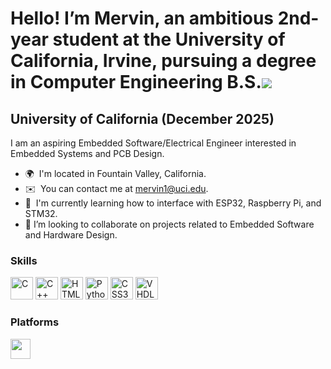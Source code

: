 Hello! I’m Mervin, an ambitious 2nd-year student at the University of California, Irvine, pursuing a degree in Computer Engineering B.S.![](https://user-images.githubusercontent.com/18350557/176309783-0785949b-9127-417c-8b55-ab5a4333674e.gif)
===================================================================================================================================

University of California (December 2025)
------------------

I am an aspiring Embedded Software/Electrical Engineer interested in Embedded Systems and PCB Design.

* 🌍  I'm located in Fountain Valley, California.
* ✉️  You can contact me at [mervin1@uci.edu](mervin1@uci.edu).
* 🧠  I'm currently learning how to interface with ESP32, Raspberry Pi, and STM32.
* 🚀  I’m looking to collaborate on projects related to Embedded Software and Hardware Design.

### Skills


<p align="left">
<a href="https://docs.microsoft.com/en-us/cpp/?view=msvc-170" target="_blank" rel="noreferrer"><img src="https://raw.githubusercontent.com/danielcranney/readme-generator/main/public/icons/skills/c-colored.svg" width="36" height="36" alt="C" /></a>
<a href="https://docs.microsoft.com/en-us/cpp/?view=msvc-170" target="_blank" rel="noreferrer"><img src="https://raw.githubusercontent.com/danielcranney/readme-generator/main/public/icons/skills/cplusplus-colored.svg" width="36" height="36" alt="C++" /></a>
<a href="https://developer.mozilla.org/en-US/docs/Glossary/HTML5" target="_blank" rel="noreferrer"><img src="https://raw.githubusercontent.com/danielcranney/readme-generator/main/public/icons/skills/html5-colored.svg" width="36" height="36" alt="HTML5" /></a>
<a href="https://www.python.org/" target="_blank" rel="noreferrer"><img src="https://raw.githubusercontent.com/danielcranney/readme-generator/main/public/icons/skills/python-colored.svg" width="36" height="36" alt="Python" /></a>
<a href="https://www.w3.org/TR/CSS/#css" target="_blank" rel="noreferrer"><img src="https://raw.githubusercontent.com/danielcranney/readme-generator/main/public/icons/skills/css3-colored.svg" width="36" height="36" alt="CSS3" /></a>
<a href="[https://www.w3.org/TR/CSS/#css](https://resources.pcb.cadence.com/blog/2020-hardware-description-languages-vhdl-vs-verilog-and-their-functional-uses)" target="_blank" rel="noreferrer"><img src="file:///C:/Users/mervi/Downloads/vhdl-svgrepo-com.svg" width="36" height="36" alt="VHDL" /></a>
                                                                                                                                                                                                                                      
</p>


### Platforms

<p align="left">  <a href="[https://www.linkedin.com/in/mervin-nguyen](https://www.linkedin.com/in/mervin-nguyen)" target="_blank" rel="noreferrer"><img src="https://raw.githubusercontent.com/danielcranney/readme-generator/main/public/icons/socials/linkedin.svg" width="32" height="32" /></a></p>
